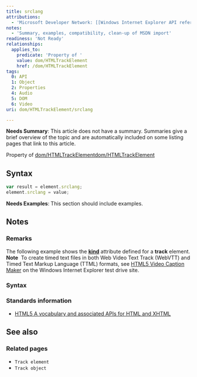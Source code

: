 ```yaml
---
title: srclang
attributions:
  - 'Microsoft Developer Network: [[Windows Internet Explorer API reference](http://msdn.microsoft.com/en-us/library/ie/hh828809%28v=vs.85%29.aspx) Article]'
notes:
  - 'Summary, examples, compatibility, clean-up of MSDN import'
readiness: 'Not Ready'
relationships:
  applies_to:
    predicate: 'Property of '
    value: dom/HTMLTrackElement
    href: /dom/HTMLTrackElement
tags:
  0: API
  1: Object
  2: Properties
  4: Audio
  5: DOM
  6: Video
uri: dom/HTMLTrackElement/srclang

---
```

**Needs Summary**: This article does not have a summary. Summaries give a brief overview of the topic and are automatically included on some listing pages that link to this article.

Property of [dom/HTMLTrackElement](/dom/HTMLTrackElement)[dom/HTMLTrackElement](/dom/HTMLTrackElement)

## Syntax

``` js
var result = element.srclang;
element.srclang = value;
```

**Needs Examples**: This section should include examples.

## Notes

### Remarks

The following example shows the [**kind**](/dom/HTMLTrackElement/kind) attribute defined for a **track** element. **Note**  To create timed text files in both Web Video Text Track (WebVTT) and Timed Text Markup Language (TTML) formats, see [HTML5 Video Caption Maker](http://go.microsoft.com/fwlink/p/?LinkID=251121) on the Windows Internet Explorer test drive site.

### Syntax

### Standards information

-   [HTML5 A vocabulary and associated APIs for HTML and XHTML](http://go.microsoft.com/fwlink/p/?linkid=221374)

## See also

### Related pages

-   `Track element`
-   `Track object`
